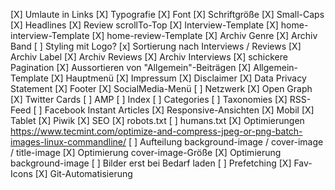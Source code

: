 [X] Umlaute in Links
[X] Typografie
	[X] Font
	[X] Schriftgröße
	[X] Small-Caps
		[X] Headlines
[X] Review scrollTo-Top
[X] Interview-Template
[X] home-interview-Template
[X] home-review-Template
[X] Archiv Genre
[X] Archiv Band
	[ ] Styling mit Logo?
	[x] Sortierung nach Interviews / Reviews
[X] Archiv Label
[X] Archiv Reviews
[X] Archiv Interviews
[X] schickere Pagination
[X] Aussortieren von "Allgemein"-Beiträgen
	[X] Allgemein-Template
[X] Hauptmenü
[X] Impressum
	[X] Disclaimer
	[X] Data Privacy Statement
[X] Footer
[X] SocialMedia-Menü
[ ] Netzwerk
    [X] Open Graph
    [X] Twitter Cards
    [ ] AMP
		[ ] Index
		[ ] Categories
		[ ] Taxonomies
	[X] RSS-Feed
    [ ] Facebook Instant Articles
[X] Responsive-Ansichten
	[X] Mobil
	[X] Tablet
[X] Piwik
[X] SEO
[X] robots.txt
[ ] humans.txt
[X] Optimierungen https://www.tecmint.com/optimize-and-compress-jpeg-or-png-batch-images-linux-commandline/
	[ ] Aufteilung background-image / cover-image / title-image
	[X] Optimierung cover-image-Größe
	[X] Optimierung background-image
	[ ] Bilder erst bei Bedarf laden
	[ ] Prefetching
[X] Fav-Icons
[X] Git-Automatisierung
